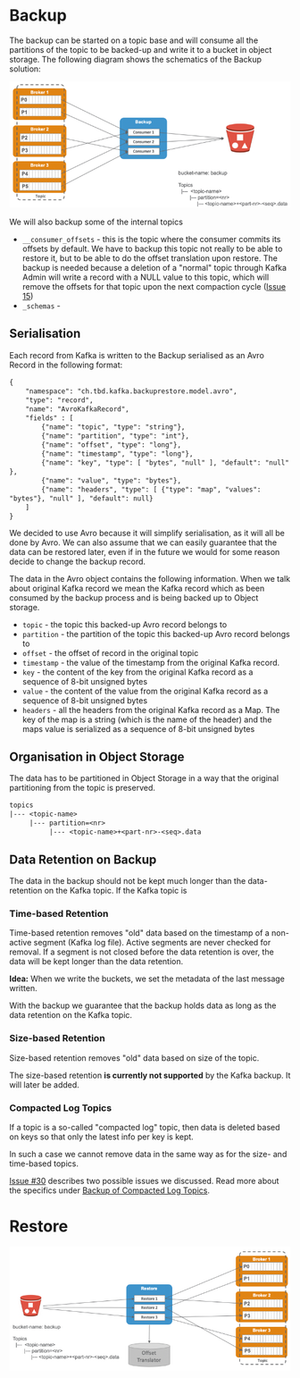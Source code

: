 # Backup

The backup can be started on a topic base and will consume all the partitions of the topic to be backed-up and write it to a bucket in object storage. The following diagram shows the schematics of the Backup solution:

![Alt Image Text](./images/backup.png "Backup")

We will also backup some of the internal topics

* `__consumer_offsets` - this is the topic where the consumer commits its offsets by default. We have to backup this topic not really to be able to restore it, but to be able to do the offset translation upon restore. The backup is needed because a deletion of a "normal" topic through Kafka Admin will write a record with a NULL value to this topic, which will remove the offsets for that topic upon the next compaction cycle ([Issue 15](https://github.com/TrivadisPF/kafka-backup/issues/15))
* `_schemas` - 

## Serialisation

Each record from Kafka is written to the Backup serialised as an Avro Record in the following format:

```
{
    "namespace": "ch.tbd.kafka.backuprestore.model.avro",
    "type": "record",
    "name": "AvroKafkaRecord",
    "fields" : [
        {"name": "topic", "type": "string"},
        {"name": "partition", "type": "int"},
        {"name": "offset", "type": "long"},
        {"name": "timestamp", "type": "long"},
        {"name": "key", "type": [ "bytes", "null" ], "default": "null" },
        {"name": "value", "type": "bytes"},
        {"name": "headers", "type": [ {"type": "map", "values": "bytes"}, "null" ], "default": null}
    ]
}
```

We decided to use Avro because it will simplify serialisation, as it will all be done by Avro. We can also assume that we can easily guarantee that the data can be restored later, even if in the future we would for some reason decide to change the backup record.

The data in the Avro object contains the following information. When we talk about original Kafka record we mean the Kafka record which as been consumed by the backup process and is being backed up to Object storage.

* `topic` - the topic this backed-up Avro record belongs to
* `partition` - the partition of the topic this backed-up Avro record belongs to
* `offset` - the offset of record in the original topic
* `timestamp` - the value of the timestamp from the original Kafka record.
* `key` - the content of the key from the original Kafka record as a sequence of 8-bit unsigned bytes
* `value` - the content of the value from the original Kafka record as a sequence of 8-bit unsigned bytes
* `headers` - all the headers from the original Kafka record as a Map. The key of the map is a string (which is the name of the header) and the maps value is serialized as a sequence of 8-bit unsigned bytes

## Organisation in Object Storage

The data has to be partitioned in Object Storage in a way that the original partitioning from the topic is preserved.

```
topics
|--- <topic-name>
     |--- partition=<nr>
          |--- <topic-name>+<part-nr>-<seq>.data
```


## Data Retention on Backup

The data in the backup should not be kept much longer than the data-retention on the Kafka topic. If the Kafka topic is 

### Time-based Retention

Time-based retention removes "old" data based on the timestamp of a non-active segment (Kafka log file). Active segments are never checked for removal. If a segment is not closed before the data retention is over, the data will be kept longer than the data retention. 

**Idea:** When we write the buckets, we set the metadata of the last message written. 

With the backup we guarantee that the backup holds data as long as the data retention on the Kafka topic. 
### Size-based Retention

Size-based retention removes "old" data based on size of the topic.

The size-based retention **is currently not supported** by the Kafka backup. It will later be added.

### Compacted Log Topics

If a topic is a so-called "compacted log" topic, then data is deleted based on keys so that only the latest info per key is kept.

In such a case we cannot remove data in the same way as for the size- and time-based topics.

[Issue #30](https://github.com/TrivadisPF/kafka-backup/issues/30) describes two possible issues we discussed. Read more about the specifics under [Backup of Compacted Log Topics](BackupOfCompactedLogTopics.md).


# Restore

![Alt Image Text](./images/restore.png "Restore")

